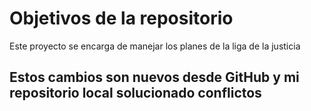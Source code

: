 # Objetivos de la repositorio

Este proyecto se encarga de manejar los planes de la liga de la justicia


## Estos cambios son nuevos desde GitHub y mi repositorio local solucionado conflictos


